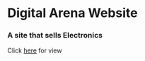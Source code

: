 # Digital Arena Website

### A site that sells Electronics

Click [here](https://josephadoga.github.io/digi-arena/) for view